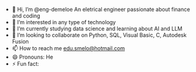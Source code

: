 - 👋 Hi, I’m @eng-demeloe An eletrical engineer passionate about finance and coding
- 👀 I’m interested in any type of technology
- 🌱 I’m currently studying data science and learning about AI and LLM
- 💞️ I’m looking to collaborate on Python, SQL, Visual Basic, C, Autodesk Fusion
- 📫 How to reach me edu.smelo@hotmail.com
- 😄 Pronouns: He
- ⚡ Fun fact: 

<!---
eng-demeloe/eng-demeloe is a ✨ special ✨ repository because its `README.md` (this file) appears on your GitHub profile.
You can click the Preview link to take a look at your changes.
--->
